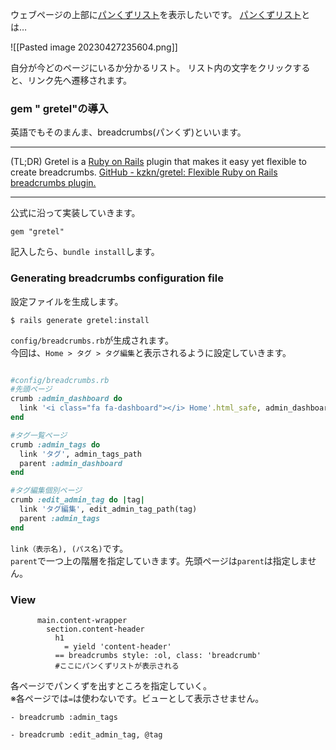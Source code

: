 
ウェブページの上部に[パンくずリスト](http://d.hatena.ne.jp/keyword/%A5%D1%A5%F3%A4%AF%A4%BA%A5%EA%A5%B9%A5%C8)を表示したいです。 [パンくずリスト](http://d.hatena.ne.jp/keyword/%A5%D1%A5%F3%A4%AF%A4%BA%A5%EA%A5%B9%A5%C8)とは…

![[Pasted image 20230427235604.png]]

自分が今どのページにいるか分かるリスト。 リスト内の文字をクリックすると、リンク先へ遷移されます。

### gem " gretel"の導入

英語でもそのまんま、breadcrumbs(パンくず)といいます。

----
 
 (TL;DR) Gretel is a [Ruby on Rails](http://d.hatena.ne.jp/keyword/Ruby%20on%20Rails) plugin that makes it easy yet flexible to create breadcrumbs.
 [GitHub - kzkn/gretel: Flexible Ruby on Rails breadcrumbs plugin.](https://github.com/kzkn/gretel)

----
公式に沿って実装していきます。

```
gem "gretel"
```

記入したら、`bundle install`します。

### Generating breadcrumbs configuration file

設定ファイルを生成します。

```
$ rails generate gretel:install
```

`config/breadcrumbs.rb`が生成されます。  
今回は、`Home > タグ > タグ編集`と表示されるように設定していきます。

```ruby

#config/breadcrumbs.rb
#先頭ページ
crumb :admin_dashboard do
  link '<i class="fa fa-dashboard"></i> Home'.html_safe, admin_dashboard_path
end

#タグ一覧ページ
crumb :admin_tags do
  link 'タグ', admin_tags_path
  parent :admin_dashboard
end

#タグ編集個別ページ
crumb :edit_admin_tag do |tag|
  link 'タグ編集', edit_admin_tag_path(tag)
  parent :admin_tags
end
```

`link（表示名), (パス名)`です。  
`parent`で一つ上の階層を指定していきます。先頭ページは`parent`は指定しません。

### View

```slim
      main.content-wrapper
        section.content-header
          h1
            = yield 'content-header'
          == breadcrumbs style: :ol, class: 'breadcrumb'
          #ここにパンくずリストが表示される
```

各ページでパンくずを出すところを指定していく。  
※各ページでは`=`は使わないです。ビューとして表示させません。

```slim
- breadcrumb :admin_tags
```

```slim
- breadcrumb :edit_admin_tag, @tag
```

